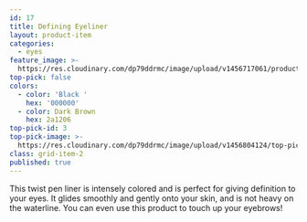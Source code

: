 ```yaml
---
id: 17
title: Defining Eyeliner
layout: product-item
categories:
  - eyes
feature_image: >-
  https://res.cloudinary.com/dp79ddrmc/image/upload/v1456717061/products/defining-eyeliner.jpg
top-pick: false
colors:
  - color: 'Black '
    hex: '000000'
  - color: Dark Brown
    hex: 2a1206
top-pick-id: 3
top-pick-image: >-
  https://res.cloudinary.com/dp79ddrmc/image/upload/v1456804124/top-pick/definingLiner.jpg
class: grid-item-2
published: true
---
```

This twist pen liner is intensely colored and is perfect for giving definition to your eyes. It glides smoothly and gently onto your skin, and is not heavy on the waterline.  You can even use this product to touch up your eyebrows!
